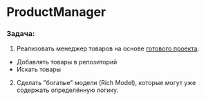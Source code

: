 # ProductManager
### Задача:
1. Реализовать менеджер товаров на основе [готового проекта](https://github.com/netology-code/javaqa-code/tree/master/3.5_inheritance/products).
- Добавлять товары в репозиторий
- Искать товары
2. Сделать "богатые" модели (Rich Model), которые могут уже содержать определённую логику.
